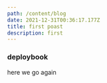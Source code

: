 ```yaml
---
path: /content/blog
date: 2021-12-31T00:36:17.177Z
title: first poast
description: first
---
```


### deploybook

here we go again
